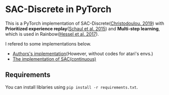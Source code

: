 # SAC-Discrete in PyTorch
This is a PyTorch implementation of SAC-Discrete([Christodoulou. 2019](https://arxiv.org/abs/1910.07207)) with **Prioritized experience replay**([Schaul et al. 2015](https://arxiv.org/abs/1511.05952)) and **Multi-step learning**, which is used in Rainbow([Hessel et al. 2017](https://arxiv.org/abs/1710.02298)).

I refered to some implementations below.
- [Authors's implementation](https://github.com/p-christ/Deep-Reinforcement-Learning-Algorithms-with-PyTorch)(However, without codes for atari's envs.)
- [The implementation of SAC(continuous)](https://github.com/ku2482/soft-actor-critic.pytorch)

## Requirements
You can install liblaries using `pip install -r requirements.txt`.
